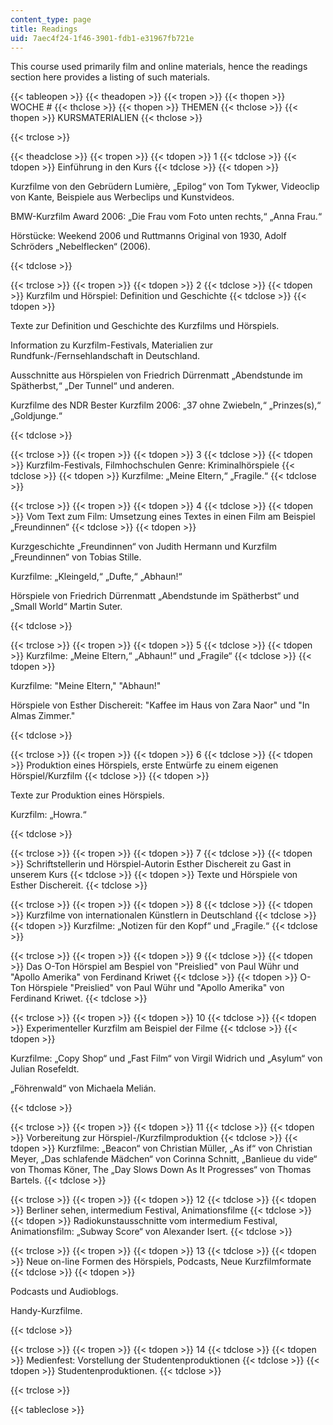 ```yaml
---
content_type: page
title: Readings
uid: 7aec4f24-1f46-3901-fdb1-e31967fb721e
---
```


This course used primarily film and online materials, hence the readings section here provides a listing of such materials.

{{< tableopen >}}
{{< theadopen >}}
{{< tropen >}}
{{< thopen >}}
WOCHE #
{{< thclose >}}
{{< thopen >}}
THEMEN
{{< thclose >}}
{{< thopen >}}
KURSMATERIALIEN
{{< thclose >}}

{{< trclose >}}

{{< theadclose >}}
{{< tropen >}}
{{< tdopen >}}
1
{{< tdclose >}}
{{< tdopen >}}
Einführung in den Kurs
{{< tdclose >}}
{{< tdopen >}}


Kurzfilme von den Gebrüdern Lumière, „Epilog“ von Tom Tykwer, Videoclip von Kante, Beispiele aus Werbeclips und Kunstvideos.

BMW-Kurzfilm Award 2006: „Die Frau vom Foto unten rechts,“ „Anna Frau.“

Hörstücke: Weekend 2006 und Ruttmanns Original von 1930, Adolf Schröders „Nebelflecken“ (2006).


{{< tdclose >}}

{{< trclose >}}
{{< tropen >}}
{{< tdopen >}}
2
{{< tdclose >}}
{{< tdopen >}}
Kurzfilm und Hörspiel: Definition und Geschichte
{{< tdclose >}}
{{< tdopen >}}


Texte zur Definition und Geschichte des Kurzfilms und Hörspiels.

Information zu Kurzfilm-Festivals, Materialien zur Rundfunk-/Fernsehlandschaft in Deutschland.

Ausschnitte aus Hörspielen von Friedrich Dürrenmatt „Abendstunde im Spätherbst,“ „Der Tunnel“ und anderen.

Kurzfilme des NDR Bester Kurzfilm 2006: „37 ohne Zwiebeln,“ „Prinzes(s),“ „Goldjunge.“


{{< tdclose >}}

{{< trclose >}}
{{< tropen >}}
{{< tdopen >}}
3
{{< tdclose >}}
{{< tdopen >}}
Kurzfilm-Festivals, Filmhochschulen Genre: Kriminalhörspiele
{{< tdclose >}}
{{< tdopen >}}
Kurzfilme: „Meine Eltern,“ „Fragile.“
{{< tdclose >}}

{{< trclose >}}
{{< tropen >}}
{{< tdopen >}}
4
{{< tdclose >}}
{{< tdopen >}}
Vom Text zum Film: Umsetzung eines Textes in einen Film am Beispiel „Freundinnen“
{{< tdclose >}}
{{< tdopen >}}


Kurzgeschichte „Freundinnen“ von Judith Hermann und Kurzfilm „Freundinnen“ von Tobias Stille.

Kurzfilme: „Kleingeld,“ „Dufte,“ „Abhaun!“

Hörspiele von Friedrich Dürrenmatt „Abendstunde im Spätherbst“ und „Small World“ Martin Suter.


{{< tdclose >}}

{{< trclose >}}
{{< tropen >}}
{{< tdopen >}}
5
{{< tdclose >}}
{{< tdopen >}}
Kurzfilme: „Meine Eltern,“ „Abhaun!“ und „Fragile“
{{< tdclose >}}
{{< tdopen >}}


Kurzfilme: "Meine Eltern," "Abhaun!"

Hörspiele von Esther Dischereit: "Kaffee im Haus von Zara Naor" und "In Almas Zimmer."


{{< tdclose >}}

{{< trclose >}}
{{< tropen >}}
{{< tdopen >}}
6
{{< tdclose >}}
{{< tdopen >}}
Produktion eines Hörspiels, erste Entwürfe zu einem eigenen Hörspiel/Kurzfilm
{{< tdclose >}}
{{< tdopen >}}


Texte zur Produktion eines Hörspiels.

Kurzfilm: „Howra.“


{{< tdclose >}}

{{< trclose >}}
{{< tropen >}}
{{< tdopen >}}
7
{{< tdclose >}}
{{< tdopen >}}
Schriftstellerin und Hörspiel-Autorin Esther Dischereit zu Gast in unserem Kurs
{{< tdclose >}}
{{< tdopen >}}
Texte und Hörspiele von Esther Dischereit.
{{< tdclose >}}

{{< trclose >}}
{{< tropen >}}
{{< tdopen >}}
8
{{< tdclose >}}
{{< tdopen >}}
Kurzfilme von internationalen Künstlern in Deutschland
{{< tdclose >}}
{{< tdopen >}}
Kurzfilme: „Notizen für den Kopf“ und „Fragile.“
{{< tdclose >}}

{{< trclose >}}
{{< tropen >}}
{{< tdopen >}}
9
{{< tdclose >}}
{{< tdopen >}}
Das O-Ton Hörspiel am Bespiel von "Preislied" von Paul Wühr und "Apollo Amerika" von Ferdinand Kriwet
{{< tdclose >}}
{{< tdopen >}}
O-Ton Hörspiele "Preislied" von Paul Wühr und "Apollo Amerika" von Ferdinand Kriwet.
{{< tdclose >}}

{{< trclose >}}
{{< tropen >}}
{{< tdopen >}}
10
{{< tdclose >}}
{{< tdopen >}}
Experimenteller Kurzfilm am Beispiel der Filme
{{< tdclose >}}
{{< tdopen >}}


Kurzfilme: „Copy Shop“ und „Fast Film“ von Virgil Widrich und „Asylum“ von Julian Rosefeldt.

„Föhrenwald“ von Michaela Melián.


{{< tdclose >}}

{{< trclose >}}
{{< tropen >}}
{{< tdopen >}}
11
{{< tdclose >}}
{{< tdopen >}}
Vorbereitung zur Hörspiel-/Kurzfilmproduktion
{{< tdclose >}}
{{< tdopen >}}
Kurzfilme: „Beacon“ von Christian Müller, „As if“ von Christian Meyer, „Das schlafende Mädchen“ von Corinna Schnitt, „Banlieue du vide“ von Thomas Köner, The „Day Slows Down As It Progresses“ von Thomas Bartels.
{{< tdclose >}}

{{< trclose >}}
{{< tropen >}}
{{< tdopen >}}
12
{{< tdclose >}}
{{< tdopen >}}
Berliner sehen, intermedium Festival, Animationsfilme
{{< tdclose >}}
{{< tdopen >}}
Radiokunstausschnitte vom intermedium Festival, Animationsfilm: „Subway Score“ von Alexander Isert.
{{< tdclose >}}

{{< trclose >}}
{{< tropen >}}
{{< tdopen >}}
13
{{< tdclose >}}
{{< tdopen >}}
Neue on-line Formen des Hörspiels, Podcasts, Neue Kurzfilmformate
{{< tdclose >}}
{{< tdopen >}}


Podcasts und Audioblogs.

Handy-Kurzfilme.


{{< tdclose >}}

{{< trclose >}}
{{< tropen >}}
{{< tdopen >}}
14
{{< tdclose >}}
{{< tdopen >}}
Medienfest: Vorstellung der Studentenproduktionen
{{< tdclose >}}
{{< tdopen >}}
Studentenproduktionen.
{{< tdclose >}}

{{< trclose >}}

{{< tableclose >}}